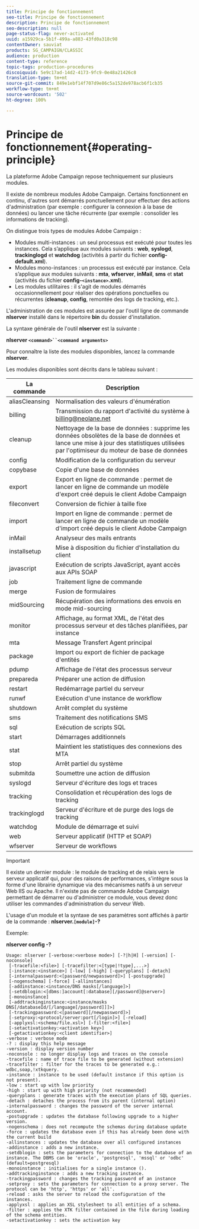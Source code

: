 ```yaml
---
title: Principe de fonctionnement
seo-title: Principe de fonctionnement
description: Principe de fonctionnement
seo-description: null
page-status-flag: never-activated
uuid: a15929ca-5b1f-499a-a883-43fd0a318c98
contentOwner: sauviat
products: SG_CAMPAIGN/CLASSIC
audience: production
content-type: reference
topic-tags: production-procedures
discoiquuid: 5e9c17ad-14d2-4173-9fc9-0e48a21426c8
translation-type: tm+mt
source-git-commit: 849e1ebf14f707d9e86c5a152de978acb6f1cb35
workflow-type: tm+mt
source-wordcount: '502'
ht-degree: 100%

---
```



# Principe de fonctionnement{#operating-principle}

La plateforme Adobe Campaign repose techniquement sur plusieurs modules.

Il existe de nombreux modules Adobe Campaign. Certains fonctionnent en continu, d&#39;autres sont démarrés ponctuellement pour effectuer des actions d&#39;administration (par exemple : configurer la connexion à la base de données) ou lancer une tâche récurrente (par exemple : consolider les informations de tracking).

On distingue trois types de modules Adobe Campaign :

* Modules multi-instances : un seul processus est exécuté pour toutes les instances. Cela s’applique aux modules suivants : **web**, **syslogd**, **trackinglogd** et **watchdog** (activités à partir du fichier **config-default.xml**).
* Modules mono-instances : un processus est exécuté par instance. Cela s’applique aux modules suivants : **mta**, **wfserver**, **inMail**, **sms** et **stat** (activités du fichier **config-`<instance>`.xml**).
* Les modules utilitaires : il s&#39;agit de modules démarrés occasionnellement pour réaliser des opérations ponctuelles ou récurrentes (**cleanup**, **config**, remontée des logs de tracking, etc.).

L&#39;administration de ces modules est assurée par l&#39;outil ligne de commande **nlserver** installé dans le répertoire **bin** du dossier d&#39;installation.

La syntaxe générale de l&#39;outil **nlserver** est la suivante :

**nlserver `<command>``<command arguments>`**

Pour connaître la liste des modules disponibles, lancez la commande **nlserver**.

Les modules disponibles sont décrits dans le tableau suivant :

| La commande | Description |
|---|---|
| aliasCleansing | Normalisation des valeurs d&#39;énumération |
| billing | Transmission du rapport d&#39;activité du système à billing@neolane.net |
| cleanup | Nettoyage de la base de données : supprime les données obsolètes de la base de données et lance une mise à jour des statistiques utilisées par l&#39;optimiseur du moteur de base de données |
| config | Modification de la configuration du serveur |
| copybase | Copie d&#39;une base de données |
| export | Export en ligne de commande : permet de lancer en ligne de commande un modèle d&#39;export créé depuis le client Adobe Campaign |
| fileconvert | Conversion de fichier à taille fixe |
| import | Import en ligne de commande : permet de lancer en ligne de commande un modèle d&#39;import créé depuis le client Adobe Campaign |
| inMail | Analyseur des mails entrants |
| installsetup | Mise à disposition du fichier d&#39;installation du client |
| javascript | Exécution de scripts JavaScript, ayant accès aux APIs SOAP |
| job | Traitement ligne de commande |
| merge | Fusion de formulaires |
| midSourcing | Récupération des informations des envois en mode mid-sourcing |
| monitor | Affichage, au format XML, de l&#39;état des processus serveur et des tâches planifiées, par instance |
| mta | Message Transfert Agent principal |
| package | Import ou export de fichier de package d&#39;entités |
| pdump | Affichage de l&#39;état des processus serveur |
| prepareda | Préparer une action de diffusion |
| restart | Redémarrage partiel du serveur |
| runwf | Exécution d&#39;une instance de workflow |
| shutdown | Arrêt complet du système |
| sms | Traitement des notifications SMS |
| sql | Exécution de scripts SQL |
| start | Démarrages additionnels |
| stat | Maintient les statistiques des connexions des MTA |
| stop | Arrêt partiel du système |
| submitda | Soumettre une action de diffusion |
| syslogd | Serveur d&#39;écriture des logs et traces |
| tracking | Consolidation et récupération des logs de tracking |
| trackinglogd | Serveur d&#39;écriture et de purge des logs de tracking |
| watchdog | Module de démarrage et suivi |
| web | Serveur applicatif (HTTP et SOAP) |
| wfserver | Serveur de workflows |

>[!IMPORTANT]
>
>Il existe un dernier module : le module de tracking et de relais vers le serveur applicatif qui, pour des raisons de performances, s&#39;intègre sous la forme d&#39;une librairie dynamique via des mécanismes natifs à un serveur Web IIS ou Apache. Il n&#39;existe pas de commande Adobe Campaign permettant de démarrer ou d&#39;administrer ce module, vous devez donc utiliser les commandes d&#39;administration du serveur Web.

L&#39;usage d&#39;un module et la syntaxe de ses paramètres sont affichés à partir de la commande : **nlserver.`[module]`-?**

Exemple:

**nlserver config -?**

```
Usage: nlserver [-verbose:<verbose mode>] [-?|h|H] [-version] [-noconsole]
 [-tracefile:<file>] [-tracefilter:<[type|!type],...>]
 [-instance:<instance>] [-low] [-high] [-queryplans] [-detach]
 [-internalpassword:<[password/newpassword]>] [-postupgrade]
 [-nogenschema] [-force] [-allinstances]
 [-addinstance:<instance/DNS masks[/language]>]
 [-setdblogin:<[dbms:]account[:database][/password]@server>]
 [-monoinstance]
 [-addtrackinginstance:<instance/masks DNS[/databaseId/[/language[/password]]]>]
 [-trackingpassword:<[password][/newpassword]>]
 [-setproxy:<protocol/server:port[/login]>] [-reload]
 [-applyxsl:<schema/file.xsl>] [-filter:<file>]
 [-setactivationkey:<activation key>]
 [-getactivationkey:<client identifier>]
-verbose : verbose mode
-? : display this help message
-version : display version number
-noconsole : no longer display logs and traces on the console
-tracefile : name of trace file to be generated (without extension)
-tracefilter : filter for the traces to be generated e.g.: wdbc,soap,!xtkquery.
-instance : instance to be used (default instance if this option is not present).
-low : start up with low priority
-high : start up with high priority (not recommended)
-queryplans : generate traces with the execution plans of SQL queries.
-detach : detaches the process from its parent (internal option)
-internalpassword : changes the password of the server internal account.
-postupgrade : updates the database following upgrade to a higher version. 
-nogenschema : does not recompute the schemas during database update
-force : updates the database even if this has already been done with the current build 
-allinstances : updates the database over all configured instances
-addinstance : adds a new instance.
-setdblogin : sets the parameters for connection to the database of an instance. The DBMS can be 'oracle', 'postgresql', 'mssql' or 'odbc' (default=postgresql)
-monoinstance : initialises for a single instance ().
-addtrackinginstance : adds a new tracking instance.
-trackingpassword : changes the tracking password of an instance
-setproxy : sets the parameters for connection to a proxy server. The protocol can be 'http', 'https' or 'all'.
-reload : asks the server to reload the configuration of the instances. 
-applyxsl : applies an XSL stylesheet to all entities of a schema. 
-filter : applies the XTK filter contained in the file during loading of the schema entities.
-setactivationkey : sets the activation key
```

